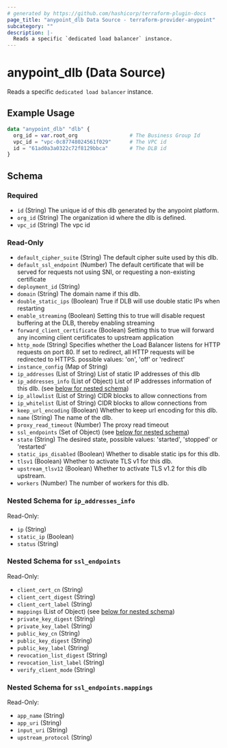 ```yaml
---
# generated by https://github.com/hashicorp/terraform-plugin-docs
page_title: "anypoint_dlb Data Source - terraform-provider-anypoint"
subcategory: ""
description: |-
  Reads a specific `dedicated load balancer` instance.
---
```


# anypoint_dlb (Data Source)

Reads a specific `dedicated load balancer` instance.

## Example Usage

```terraform
data "anypoint_dlb" "dlb" {
  org_id = var.root_org                 # The Business Group Id
  vpc_id = "vpc-0c87748024561f029"      # The VPC id
  id = "61ad0a3a0322c72f8129bbca"       # The DLB id
}
```

<!-- schema generated by tfplugindocs -->
## Schema

### Required

- `id` (String) The unique id of this dlb generated by the anypoint platform.
- `org_id` (String) The organization id where the dlb is defined.
- `vpc_id` (String) The vpc id

### Read-Only

- `default_cipher_suite` (String) The default cipher suite used by this dlb.
- `default_ssl_endpoint` (Number) The default certificate that will be served for requests not using SNI, or requesting a non-existing certificate
- `deployment_id` (String)
- `domain` (String) The domain name if this dlb.
- `double_static_ips` (Boolean) True if DLB will use double static IPs when restarting
- `enable_streaming` (Boolean) Setting this to true will disable request buffering at the DLB, thereby enabling streaming
- `forward_client_certificate` (Boolean) Setting this to true will forward any incoming client certificates to upstream application
- `http_mode` (String) Specifies whether the Load Balancer listens for HTTP requests on port 80. If set to redirect, all HTTP requests will be redirected to HTTPS. possible values: 'on', 'off' or 'redirect'
- `instance_config` (Map of String)
- `ip_addresses` (List of String) List of static IP addresses of this dlb
- `ip_addresses_info` (List of Object) List of IP addresses information of this dlb. (see [below for nested schema](#nestedatt--ip_addresses_info))
- `ip_allowlist` (List of String) CIDR blocks to allow connections from
- `ip_whitelist` (List of String) CIDR blocks to allow connections from
- `keep_url_encoding` (Boolean) Whether to keep url encoding for this dlb.
- `name` (String) The name of the dlb.
- `proxy_read_timeout` (Number) The proxy read timeout
- `ssl_endpoints` (Set of Object) (see [below for nested schema](#nestedatt--ssl_endpoints))
- `state` (String) The desired state, possible values: 'started', 'stopped' or 'restarted'
- `static_ips_disabled` (Boolean) Whether to disable static ips for this dlb.
- `tlsv1` (Boolean) Whether to activate TLS v1 for this dlb.
- `upstream_tlsv12` (Boolean) Whether to activate TLS v1.2 for this dlb upstream.
- `workers` (Number) The number of workers for this dlb.

<a id="nestedatt--ip_addresses_info"></a>
### Nested Schema for `ip_addresses_info`

Read-Only:

- `ip` (String)
- `static_ip` (Boolean)
- `status` (String)


<a id="nestedatt--ssl_endpoints"></a>
### Nested Schema for `ssl_endpoints`

Read-Only:

- `client_cert_cn` (String)
- `client_cert_digest` (String)
- `client_cert_label` (String)
- `mappings` (List of Object) (see [below for nested schema](#nestedobjatt--ssl_endpoints--mappings))
- `private_key_digest` (String)
- `private_key_label` (String)
- `public_key_cn` (String)
- `public_key_digest` (String)
- `public_key_label` (String)
- `revocation_list_digest` (String)
- `revocation_list_label` (String)
- `verify_client_mode` (String)

<a id="nestedobjatt--ssl_endpoints--mappings"></a>
### Nested Schema for `ssl_endpoints.mappings`

Read-Only:

- `app_name` (String)
- `app_uri` (String)
- `input_uri` (String)
- `upstream_protocol` (String)


